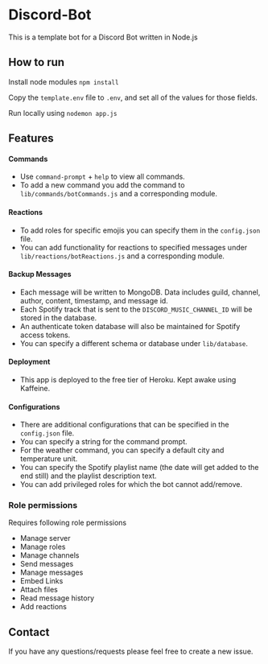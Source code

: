 # Discord-Bot

This is a template bot for a Discord Bot written in Node.js

## How to run

Install node modules `npm install`

Copy the `template.env` file to `.env`, and set all of the values for those fields.

Run locally using `nodemon app.js`

## Features

#### Commands
- Use `command-prompt` + `help` to view all commands.
- To add a new command you add the command to `lib/commands/botCommands.js` and a corresponding module.

#### Reactions
- To add roles for specific emojis you can specify them in the `config.json` file.
- You can add functionality for reactions to specified messages under `lib/reactions/botReactions.js` and a corresponding module.

#### Backup Messages
- Each message will be written to MongoDB. Data includes guild, channel, author, content, timestamp, and message id.
- Each Spotify track that is sent to the `DISCORD_MUSIC_CHANNEL_ID` will be stored in the database.
- An authenticate token database will also be maintained for Spotify access tokens.
- You can specify a different schema or database under `lib/database`.

#### Deployment
- This app is deployed to the free tier of Heroku. Kept awake using Kaffeine.

#### Configurations
- There are additional configurations that can be specified in the `config.json` file.
- You can specify a string for the command prompt.
- For the weather command, you can specify a default city and temperature unit.
- You can specify the Spotify playlist name (the date will get added to the end still) and the playlist description text.
- You can add privileged roles for which the bot cannot add/remove.

### Role permissions
Requires following role permissions
- Manage server
- Manage roles
- Manage channels
- Send messages
- Manage messages
- Embed Links
- Attach files
- Read message history
- Add reactions

## Contact

If you have any questions/requests please feel free to create a new issue.

